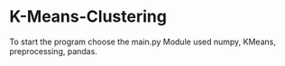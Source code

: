 # K-Means-Clustering

To start the program choose the main.py 
Module used numpy, KMeans, preprocessing, pandas.
